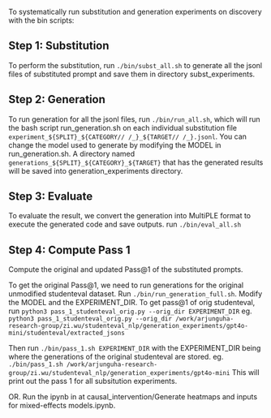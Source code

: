 To systematically run substitution and generation experiments on discovery with the bin scripts:

## Step 1: Substitution
To perform the substitution, run `./bin/subst_all.sh` to generate all the jsonl files of substituted prompt and save them in directory subst_experiments.

## Step 2: Generation
To run generation for all the jsonl files, run `./bin/run_all.sh`, which will run the bash script run_generation.sh on each individual substitution file `experiment_${SPLIT}_${CATEGORY// /_}_${TARGET// /_}.jsonl`. 
You can change the model used to generate by modifying the MODEL in run_generation.sh. 
A directory named `generations_${SPLIT}_${CATEGORY}_${TARGET}` that has the generated results will be saved into generation_experiments directory.

## Step 3: Evaluate
To evaluate the result, we convert the generation into MultiPLE format to execute the generated code and save outputs.
run `./bin/eval_all.sh`

## Step 4: Compute Pass 1
Compute the original and updated Pass@1 of the substituted prompts.

To get the original Pass@1, we need to run generations for the original unmodified studenteval dataset. Run `./bin/run_generation_full.sh`. Modify the MODEL and the EXPERIMENT_DIR. To get pass@1 of orig studenteval, run `python3 pass_1_studenteval_orig.py --orig_dir EXPERIMENT_DIR`
eg. `python3 pass_1_studenteval_orig.py --orig_dir /work/arjunguha-research-group/zi.wu/studenteval_nlp/generation_experiments/gpt4o-mini/studenteval/extracted_jsons`

Then run `./bin/pass_1.sh EXPERIMENT_DIR` with the EXPERIMENT_DIR being where the generations of the original studenteval are stored.
eg. `./bin/pass_1.sh /work/arjunguha-research-group/zi.wu/studenteval_nlp/generation_experiments/gpt4o-mini`
This will print out the pass 1 for all subsitution experiments.

OR. Run the ipynb in at causal_intervention/Generate heatmaps and inputs for mixed-effects models.ipynb. 